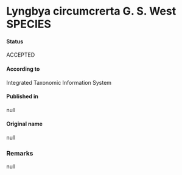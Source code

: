 Lyngbya circumcrerta G. S. West SPECIES
=======

#### Status
ACCEPTED

#### According to
Integrated Taxonomic Information System

#### Published in
null

#### Original name
null

### Remarks
null